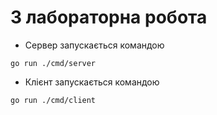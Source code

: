 # 3 лабораторна робота

- Сервер запускається командою
```shell script
go run ./cmd/server
```

- Клієнт запускається командою
```shell script
go run ./cmd/client
```
